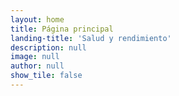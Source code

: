 ```yaml
---
layout: home
title: Página principal
landing-title: 'Salud y rendimiento'
description: null
image: null
author: null
show_tile: false
---
```

